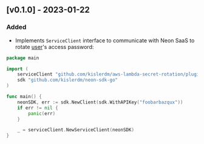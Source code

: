 ## [v0.1.0] - 2023-01-22

### Added

- Implements `ServiceClient` interface to communicate with Neon SaaS to
  rotate [user](https://neon.tech/docs/manage/users/)'s access password:

```go
package main

import (
	serviceClient "github.com/kislerdm/aws-lambda-secret-rotation/plugin/neon"
	sdk "github.com/kislerdm/neon-sdk-go"
)

func main() {
	neonSDK, err := sdk.NewClient(sdk.WithAPIKey("foobarbazqux"))
	if err != nil {
		panic(err)
	}

	_ = serviceClient.NewServiceClient(neonSDK)
}
```
